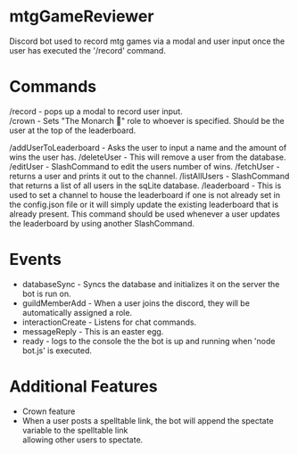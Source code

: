 # mtgGameReviewer
Discord bot used to record mtg games via a modal and user input once the user has executed the '/record' command.

# Commands
/record - pops up a modal to record user input.<br />
/crown - Sets "The Monarch 👑" role to whoever is specified. Should be the user at the top of the leaderboard.

/addUserToLeaderboard - Asks the user to input a name and the amount of wins the user has.
/deleteUser - This will remove a user from the database.
/editUser - SlashCommand to edit the users number of wins.
/fetchUser - returns a user and prints it out to the channel.
/listAllUsers - SlashCommand that returns a list of all users in the sqLite database.
/leaderboard - This is used to set a channel to house the leaderboard if one is not already set in the config.json file or it will simply update the existing leaderboard that is already present. This command should be used whenever a user updates the leaderboard by using another SlashCommand.

# Events
* databaseSync - Syncs the database and initializes it on the server the bot is run on.
* guildMemberAdd - When a user joins the discord, they will be automatically assigned a role.
* interactionCreate - Listens for chat commands.
* messageReply - This is an easter egg.
* ready - logs to the console the the bot is up and running when 'node bot.js' is executed.

# Additional Features
* Crown feature<br />
* When a user posts a spelltable link, the bot will append the spectate variable to the spelltable link <br />
allowing other users to spectate.

